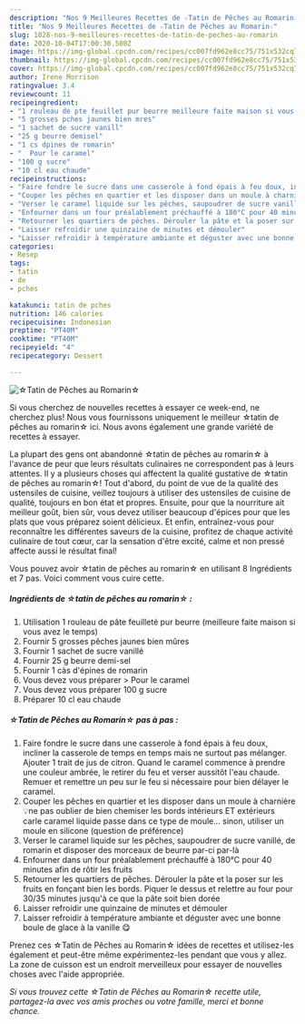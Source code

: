 ```yaml
---
description: "Nos 9 Meilleures Recettes de ☆Tatin de Pêches au Romarin☆"
title: "Nos 9 Meilleures Recettes de ☆Tatin de Pêches au Romarin☆"
slug: 1028-nos-9-meilleures-recettes-de-tatin-de-peches-au-romarin
date: 2020-10-04T17:00:30.500Z
image: https://img-global.cpcdn.com/recipes/cc007fd962e8cc75/751x532cq70/☆tatin-de-peches-au-romarin☆-photo-principale-de-la-recette.jpg
thumbnail: https://img-global.cpcdn.com/recipes/cc007fd962e8cc75/751x532cq70/☆tatin-de-peches-au-romarin☆-photo-principale-de-la-recette.jpg
cover: https://img-global.cpcdn.com/recipes/cc007fd962e8cc75/751x532cq70/☆tatin-de-peches-au-romarin☆-photo-principale-de-la-recette.jpg
author: Irene Morrison
ratingvalue: 3.4
reviewcount: 11
recipeingredient:
- "1 rouleau de pte feuillet pur beurre meilleure faite maison si vous avez le temps"
- "5 grosses pches jaunes bien mres"
- "1 sachet de sucre vanill"
- "25 g beurre demisel"
- "1 cs dpines de romarin"
- "  Pour le caramel"
- "100 g sucre"
- "10 cl eau chaude"
recipeinstructions:
- "Faire fondre le sucre dans une casserole à fond épais à feu doux, incliner la casserole de temps en temps mais ne surtout pas mélanger. Ajouter 1 trait de jus de citron. Quand le caramel commence à prendre une couleur ambrée, le retirer du feu et verser aussitôt l&#39;eau chaude. Remuer et remettre un peu sur le feu si nécessaire pour bien délayer le caramel."
- "Couper les pêches en quartier et les disposer dans un moule à charnière 💡ne pas oublier de bien chemiser les bords intérieurs ET extérieurs carle caramel liquide passe dans ce type de moule... sinon, utiliser un moule en silicone (question de préférence)"
- "Verser le caramel liquide sur les pêches, saupoudrer de sucre vanillé, de romarin et disposer des morceaux de beurre par-ci par-là"
- "Enfourner dans un four préalablement préchauffé à 180°C pour 40 minutes afin de rôtir les fruits"
- "Retourner les quartiers de pêches. Dérouler la pâte et la poser sur les fruits en fonçant bien les bords. Piquer le dessus et relettre au four pour 30/35 minutes jusqu&#39;à ce que la pâte soit bien dorée"
- "Laisser refroidir une quinzaine de minutes et démouler"
- "Laisser refroidir à température ambiante et déguster avec une bonne boule de glace à la vanille 😋"
categories:
- Resep
tags:
- tatin
- de
- pches

katakunci: tatin de pches 
nutrition: 146 calories
recipecuisine: Indonesian
preptime: "PT40M"
cooktime: "PT40M"
recipeyield: "4"
recipecategory: Dessert

---
```



![☆Tatin de Pêches au Romarin☆](https://img-global.cpcdn.com/recipes/cc007fd962e8cc75/751x532cq70/☆tatin-de-peches-au-romarin☆-photo-principale-de-la-recette.jpg)

Si vous cherchez de nouvelles recettes à essayer ce week-end, ne cherchez plus! Nous vous fournissons uniquement le meilleur ☆tatin de pêches au romarin☆ ici. Nous avons également une grande variété de recettes à essayer.

La plupart des gens ont abandonné ☆tatin de pêches au romarin☆ à l'avance de peur que leurs résultats culinaires ne correspondent pas à leurs attentes. Il y a plusieurs choses qui affectent la qualité gustative de ☆tatin de pêches au romarin☆! Tout d'abord, du point de vue de la qualité des ustensiles de cuisine, veillez toujours à utiliser des ustensiles de cuisine de qualité, toujours en bon état et propres. Ensuite, pour que la nourriture ait meilleur goût, bien sûr, vous devez utiliser beaucoup d'épices pour que les plats que vous préparez soient délicieux. Et enfin, entraînez-vous pour reconnaître les différentes saveurs de la cuisine, profitez de chaque activité culinaire de tout cœur, car la sensation d'être excité, calme et non pressé affecte aussi le résultat final!

<!--inarticleads1-->

Vous pouvez avoir ☆tatin de pêches au romarin☆ en utilisant 8 Ingrédients et 7 pas. Voici comment vous cuire cette.

##### Ingrédients de ☆tatin de pêches au romarin☆ :

1. Utilisation 1 rouleau de pâte feuilleté pur beurre (meilleure faite maison si vous avez le temps)
1. Fournir 5 grosses pêches jaunes bien mûres
1. Fournir 1 sachet de sucre vanillé
1. Fournir 25 g beurre demi-sel
1. Fournir 1 càs d&#39;épines de romarin
1. Vous devez vous préparer  &gt; Pour le caramel
1. Vous devez vous préparer 100 g sucre
1. Préparer 10 cl eau chaude




<!--inarticleads2-->

##### ☆Tatin de Pêches au Romarin☆ pas à pas :

1. Faire fondre le sucre dans une casserole à fond épais à feu doux, incliner la casserole de temps en temps mais ne surtout pas mélanger. Ajouter 1 trait de jus de citron. Quand le caramel commence à prendre une couleur ambrée, le retirer du feu et verser aussitôt l&#39;eau chaude. Remuer et remettre un peu sur le feu si nécessaire pour bien délayer le caramel.
1. Couper les pêches en quartier et les disposer dans un moule à charnière 💡ne pas oublier de bien chemiser les bords intérieurs ET extérieurs carle caramel liquide passe dans ce type de moule... sinon, utiliser un moule en silicone (question de préférence)
1. Verser le caramel liquide sur les pêches, saupoudrer de sucre vanillé, de romarin et disposer des morceaux de beurre par-ci par-là
1. Enfourner dans un four préalablement préchauffé à 180°C pour 40 minutes afin de rôtir les fruits
1. Retourner les quartiers de pêches. Dérouler la pâte et la poser sur les fruits en fonçant bien les bords. Piquer le dessus et relettre au four pour 30/35 minutes jusqu&#39;à ce que la pâte soit bien dorée
1. Laisser refroidir une quinzaine de minutes et démouler
1. Laisser refroidir à température ambiante et déguster avec une bonne boule de glace à la vanille 😋




<!--inarticleads1-->

<p>
Prenez ces ☆Tatin de Pêches au Romarin☆ idées de recettes et utilisez-les également et peut-être même expérimentez-les pendant que vous y allez. La zone de cuisson est un endroit merveilleux pour essayer de nouvelles choses avec l'aide appropriée.
</p>

<p>
<i>Si vous trouvez cette ☆Tatin de Pêches au Romarin☆ recette utile, partagez-la avec vos amis proches ou votre famille, merci et bonne chance.</i>
</p>
